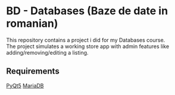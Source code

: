 # BD - Databases (Baze de date in romanian)
This repository contains a project i did for my Databases course.\
The project simulates a working store app with admin features like adding/removing/editing a listing.

## Requirements
[PyQt5](https://pypi.org/project/PyQt5/#:~:text=PyQt5%20is%20a%20comprehensive%20set,platforms%20including%20iOS%20and%20Android.)
[MariaDB](https://mariadb.org)
